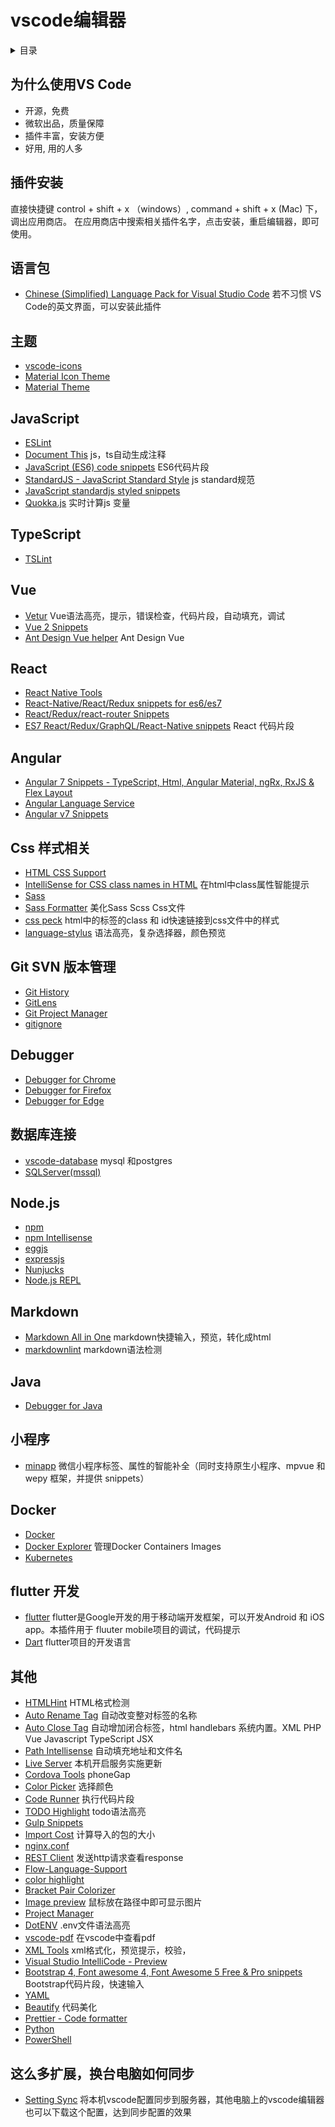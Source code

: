 # vscode编辑器

<details>
<summary>目录</summary>

* [`插件安装`](##插件安装)
* [`语言包`](##语言包)
* [`主题`](##主题)

</details>

## 为什么使用VS Code

- 开源，免费
- 微软出品，质量保障
- 插件丰富，安装方便
- 好用, 用的人多

## 插件安装

直接快捷键 control + shift + x （windows）, command + shift + x (Mac) 下，调出应用商店。
在应用商店中搜索相关插件名字，点击安装，重启编辑器，即可使用。

## 语言包

- [Chinese (Simplified) Language Pack for Visual Studio Code](https://marketplace.visualstudio.com/items?itemName=MS-CEINTL.vscode-language-pack-zh-hans) 若不习惯 VS Code的英文界面，可以安装此插件

## 主题

- [vscode-icons](https://marketplace.visualstudio.com/items?itemName=robertohuertasm.vscode-icons)
- [Material Icon Theme](https://marketplace.visualstudio.com/items?itemName=PKief.material-icon-theme)
- [Material Theme](https://marketplace.visualstudio.com/items?itemName=Equinusocio.vsc-material-theme)

## JavaScript

- [ESLint](https://marketplace.visualstudio.com/items?itemName=dbaeumer.vscode-eslint)
- [Document This](https://marketplace.visualstudio.com/items?itemName=formulahendry.docker-explorer) js，ts自动生成注释
- [JavaScript (ES6) code snippets](https://marketplace.visualstudio.com/items?itemName=xabikos.JavaScriptSnippets) ES6代码片段
- [StandardJS - JavaScript Standard Style](https://marketplace.visualstudio.com/items?itemName=chenxsan.vscode-standardjs) js standard规范
- [JavaScript standardjs styled snippets](https://marketplace.visualstudio.com/items?itemName=capaj.vscode-standardjs-snippets)
- [Quokka.js](https://marketplace.visualstudio.com/items?itemName=WallabyJs.quokka-vscode) 实时计算js 变量

## TypeScript

- [TSLint](https://marketplace.visualstudio.com/items?itemName=eg2.tslint)

## Vue

- [Vetur](https://marketplace.visualstudio.com/items?itemName=octref.vetur) Vue语法高亮，提示，错误检查，代码片段，自动填充，调试
- [Vue 2 Snippets](https://marketplace.visualstudio.com/items?itemName=hollowtree.vue-snippets)
- [Ant Design Vue helper](https://marketplace.visualstudio.com/items?itemName=ant-design-vue.vscode-ant-design-vue-helper) Ant Design Vue

## React

- [React Native Tools](https://marketplace.visualstudio.com/items?itemName=vsmobile.vscode-react-native)
- [React-Native/React/Redux snippets for es6/es7](https://marketplace.visualstudio.com/items?itemName=EQuimper.react-native-react-redux)
- [React/Redux/react-router Snippets](https://marketplace.visualstudio.com/items?itemName=discountry.react-redux-react-router-snippets)
- [ES7 React/Redux/GraphQL/React-Native snippets](https://marketplace.visualstudio.com/items?itemName=dsznajder.es7-react-js-snippets) React 代码片段

## Angular

- [Angular 7 Snippets - TypeScript, Html, Angular Material, ngRx, RxJS & Flex Layout](https://marketplace.visualstudio.com/items?itemName=Mikael.Angular-BeastCode)
- [Angular Language Service](https://marketplace.visualstudio.com/items?itemName=Angular.ng-template)
- [Angular v7 Snippets](https://marketplace.visualstudio.com/items?itemName=johnpapa.Angular2)

## Css 样式相关

- [HTML CSS Support](https://marketplace.visualstudio.com/items?itemName=ecmel.vscode-html-css)
- [IntelliSense for CSS class names in HTML](https://marketplace.visualstudio.com/items?itemName=Zignd.html-css-class-completion) 在html中class属性智能提示
- [Sass](https://marketplace.visualstudio.com/items?itemName=robinbentley.sass-indented)
- [Sass Formatter](https://marketplace.visualstudio.com/items?itemName=sasa.vscode-sass-format) 美化Sass Scss Css文件
- [css peck](https://marketplace.visualstudio.com/items?itemName=pranaygp.vscode-css-peek) html中的标签的class 和 id快速链接到css文件中的样式
- [language-stylus](https://marketplace.visualstudio.com/items?itemName=sysoev.language-stylus) 语法高亮，复杂选择器，颜色预览 

## Git SVN 版本管理

- [Git History](https://marketplace.visualstudio.com/items?itemName=donjayamanne.githistory)
- [GitLens](https://marketplace.visualstudio.com/items?itemName=eamodio.gitlens)
- [Git Project Manager](https://marketplace.visualstudio.com/items?itemName=felipecaputo.git-project-manager)
- [gitignore](https://marketplace.visualstudio.com/items?itemName=codezombiech.gitignore)

## Debugger

- [Debugger for Chrome](https://marketplace.visualstudio.com/items?itemName=msjsdiag.debugger-for-chrome)
- [Debugger for Firefox](https://marketplace.visualstudio.com/items?itemName=hbenl.vscode-firefox-debug)
- [Debugger for Edge](https://marketplace.visualstudio.com/items?itemName=msjsdiag.debugger-for-edge)

## 数据库连接

- [vscode-database](https://marketplace.visualstudio.com/items?itemName=bajdzis.vscode-database)  mysql 和postgres
- [SQLServer(mssql)](https://marketplace.visualstudio.com/items?itemName=ms-mssql.mssql)

## Node.js

- [npm](https://marketplace.visualstudio.com/items?itemName=eg2.vscode-npm-script)
- [npm Intellisense](https://marketplace.visualstudio.com/items?itemName=christian-kohler.npm-intellisense)
- [eggjs](https://marketplace.visualstudio.com/items?itemName=atian25.eggjs)
- [expressjs](https://marketplace.visualstudio.com/items?itemName=dbaeumer.vscode-eslint)
- [Nunjucks](https://marketplace.visualstudio.com/items?itemName=ronnidc.nunjucks)
- [Node.js REPL](https://marketplace.visualstudio.com/items?itemName=lostfields.nodejs-repl)

## Markdown

- [Markdown All in One](https://marketplace.visualstudio.com/items?itemName=yzhang.markdown-all-in-one) markdown快捷输入，预览，转化成html
- [markdownlint](https://marketplace.visualstudio.com/items?itemName=DavidAnson.vscode-markdownlint) markdown语法检测

## Java

- [Debugger for Java](https://marketplace.visualstudio.com/items?itemName=vscjava.vscode-java-debug)

## 小程序

- [minapp](https://marketplace.visualstudio.com/items?itemName=qiu8310.minapp-vscode) 微信小程序标签、属性的智能补全（同时支持原生小程序、mpvue 和 wepy 框架，并提供 snippets）

## Docker

- [Docker](https://marketplace.visualstudio.com/items?itemName=PeterJausovec.vscode-docker)
- [Docker Explorer](https://marketplace.visualstudio.com/items?itemName=formulahendry.docker-explorer) 管理Docker Containers Images
- [Kubernetes](https://marketplace.visualstudio.com/items?itemName=ms-kubernetes-tools.vscode-kubernetes-tools)

## flutter 开发

- [flutter](https://marketplace.visualstudio.com/items?itemName=Dart-Code.flutter)  flutter是Google开发的用于移动端开发框架，可以开发Android 和 iOS app。本插件用于 fluuter mobile项目的调试，代码提示
- [Dart](https://marketplace.visualstudio.com/items?itemName=Dart-Code.dart-code) flutter项目的开发语言

## 其他

- [HTMLHint](https://marketplace.visualstudio.com/items?itemName=mkaufman.HTMLHint) HTML格式检测
- [Auto Rename Tag](https://marketplace.visualstudio.com/items?itemName=formulahendry.auto-rename-tag) 自动改变整对标签的名称
- [Auto Close Tag](https://marketplace.visualstudio.com/items?itemName=formulahendry.auto-close-tag) 自动增加闭合标签，html handlebars 系统内置。XML PHP Vue Javascript TypeScript JSX
- [Path Intellisense](https://marketplace.visualstudio.com/items?itemName=christian-kohler.path-intellisense) 自动填充地址和文件名
- [Live Server](https://marketplace.visualstudio.com/items?itemName=ritwickdey.LiveServer) 本机开启服务实施更新
- [Cordova Tools](https://marketplace.visualstudio.com/items?itemName=vsmobile.cordova-tools) phoneGap
- [Color Picker](https://marketplace.visualstudio.com/items?itemName=anseki.vscode-color) 选择颜色
- [Code Runner](https://marketplace.visualstudio.com/items?itemName=formulahendry.code-runner) 执行代码片段
- [TODO Highlight](https://marketplace.visualstudio.com/items?itemName=wayou.vscode-todo-highlight)  todo语法高亮
- [Gulp Snippets](https://marketplace.visualstudio.com/items?itemName=tanato.vscode-gulp)
- [Import Cost](https://marketplace.visualstudio.com/items?itemName=wix.vscode-import-cost) 计算导入的包的大小
- [nginx.conf](https://marketplace.visualstudio.com/items?itemName=shanoor.vscode-nginx)
- [REST Client](https://marketplace.visualstudio.com/items?itemName=humao.rest-client) 发送http请求查看response
- [Flow-Language-Support](https://marketplace.visualstudio.com/items?itemName=flowtype.flow-for-vscode)
- [color highlight](https://marketplace.visualstudio.com/items?itemName=naumovs.color-highlight)
- [Bracket Pair Colorizer](https://marketplace.visualstudio.com/items?itemName=CoenraadS.bracket-pair-colorizer)
- [Image preview](https://marketplace.visualstudio.com/items?itemName=kisstkondoros.vscode-gutter-preview) 鼠标放在路径中即可显示图片
- [Project Manager](https://marketplace.visualstudio.com/items?itemName=alefragnani.project-manager)
- [DotENV](https://marketplace.visualstudio.com/items?itemName=mikestead.dotenv) .env文件语法高亮
- [vscode-pdf](https://marketplace.visualstudio.com/items?itemName=tomoki1207.pdf) 在vscode中查看pdf
- [XML Tools](https://marketplace.visualstudio.com/items?itemName=DotJoshJohnson.xml) xml格式化，预览提示，校验，
- [Visual Studio IntelliCode - Preview](https://marketplace.visualstudio.com/items?itemName=VisualStudioExptTeam.vscodeintellicode)
- [Bootstrap 4, Font awesome 4, Font Awesome 5 Free & Pro snippets](https://marketplace.visualstudio.com/items?itemName=thekalinga.bootstrap4-vscode) Bootstrap代码片段，快速输入
- [YAML](https://marketplace.visualstudio.com/items?itemName=redhat.vscode-yaml)
- [Beautify](https://marketplace.visualstudio.com/items?itemName=HookyQR.beautify) 代码美化
- [Prettier - Code formatter](https://marketplace.visualstudio.com/items?itemName=esbenp.prettier-vscode)
- [Python](https://marketplace.visualstudio.com/items?itemName=ms-python.python)
- [PowerShell](https://marketplace.visualstudio.com/items?itemName=ms-vscode.PowerShell)

## 这么多扩展，换台电脑如何同步

- [Setting Sync](https://marketplace.visualstudio.com/items?itemName=Shan.code-settings-sync)
将本机vscode配置同步到服务器，其他电脑上的vscode编辑器也可以下载这个配置，达到同步配置的效果